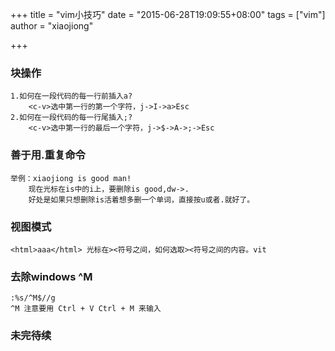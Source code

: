 +++
title = "vim小技巧"
date = "2015-06-28T19:09:55+08:00"
tags = ["vim"]
author = "xiaojiong"

+++


### 块操作
	1.如何在一段代码的每一行前插入a?
		<c-v>选中第一行的第一个字符，j->I->a>Esc
	2.如何在一段代码的每一行尾插入;?
		<c-v>选中第一行的最后一个字符，j->$->A->;->Esc

### 善于用.重复命令
	举例：xiaojiong is good man!
		现在光标在is中的i上，要删除is good,dw->.
		好处是如果只想删除is活着想多删一个单词，直接按u或者.就好了。
		
### 视图模式
	<html>aaa</html> 光标在><符号之间，如何选取><符号之间的内容。vit
	
### 去除windows ^M
    :%s/^M$//g 
    ^M 注意要用 Ctrl + V Ctrl + M 来输入

### 未完待续
